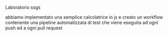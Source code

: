 Laboratorio ssgs

abbiamo implementato una semplice calcolatrice in js e creato un workflow contenente una pipeline automatizzata di test che viene eseguita ad ogni push ed a ogni pull request
